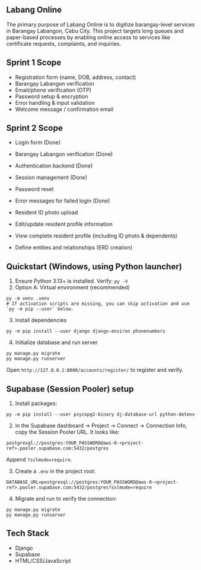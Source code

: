 ## Labang Online

The primary purpose of Labang Online is to digitize barangay-level services in Barangay Labangon, Cebu City. This project targets long queues and paper-based processes by enabling online access to services like certificate requests, complaints, and inquiries.

## Sprint 1 Scope

- Registration form (name, DOB, address, contact)
- Barangay Labangon verification
- Email/phone verification (OTP)
- Password setup & encryption
- Error handling & input validation
- Welcome message / confirmation email


## Sprint 2 Scope

- Login form       (Done)
- Barangay Labangon verification (Done)
- Authentication backend (Done)
- Session management (Done)
- Password reset
- Error messages for failed login (Done)

- Resident ID photo upload
- Edit/update resident profile information
- View complete resident profile (including ID photo & dependents)

- Define entities and relationships (ERD creation)



## Quickstart (Windows, using Python launcher)

1) Ensure Python 3.13+ is installed. Verify: `py -V`
2) Option A: Virtual environment (recommended)

```
py -m venv .venv
# If activation scripts are missing, you can skip activation and use `py -m pip --user` below.
```

3) Install dependencies

```
py -m pip install --user django django-environ phonenumbers
```

4) Initialize database and run server

```
py manage.py migrate
py manage.py runserver
```

Open `http://127.0.0.1:8000/accounts/register/` to register and verify.

## Supabase (Session Pooler) setup

1) Install packages:
```
py -m pip install --user psycopg2-binary dj-database-url python-dotenv
```

2) In the Supabase dashboard → Project → Connect → Connection Info, copy the Session Pooler URL. It looks like:
```
postgresql://postgres:YOUR_PASSWORD@aws-0-<project-ref>.pooler.supabase.com:5432/postgres
```
Append `?sslmode=require`.

3) Create a `.env` in the project root:
```
DATABASE_URL=postgresql://postgres:YOUR_PASSWORD@aws-0-<project-ref>.pooler.supabase.com:5432/postgres?sslmode=require
```

4) Migrate and run to verify the connection:
```
py manage.py migrate
py manage.py runserver
```

## Tech Stack
- Django
- Supabase
- HTML/CSS/JavaScript
